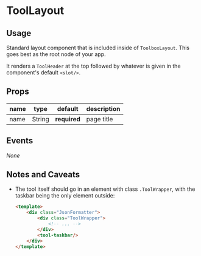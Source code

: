 # ToolLayout

## Usage
Standard layout component that is included inside of `ToolboxLayout`. This goes best as the root node of your app.

It renders a `ToolHeader` at the top followed by whatever is given in the component's default `<slot/>`.

## Props
| name | type   | default      | description |
|------|--------|--------------|-------------|
| name | String | **required** | page title  |

## Events
_None_

## Notes and Caveats
- The tool itself should go in an element with class `.ToolWrapper`, with the taskbar being the only element outside:
	```html
	<template>
		<div class="JsonFormatter">
			<div class="ToolWrapper">
				<!-- ... -->
			</div>
			<tool-taskbar/>
		</div>
	</template>
	```